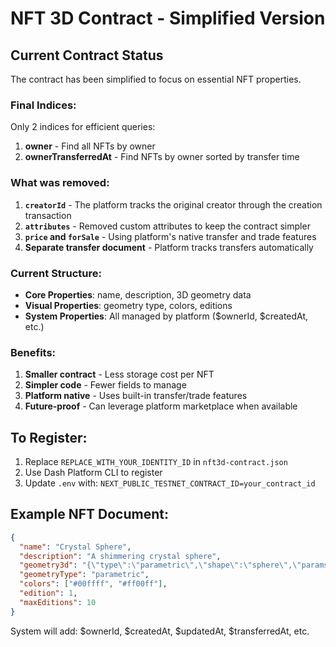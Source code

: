 # NFT 3D Contract - Simplified Version

## Current Contract Status
The contract has been simplified to focus on essential NFT properties.

### Final Indices:
Only 2 indices for efficient queries:
1. **owner** - Find all NFTs by owner
2. **ownerTransferredAt** - Find NFTs by owner sorted by transfer time

### What was removed:
1. **`creatorId`** - The platform tracks the original creator through the creation transaction
2. **`attributes`** - Removed custom attributes to keep the contract simpler
3. **`price` and `forSale`** - Using platform's native transfer and trade features
4. **Separate transfer document** - Platform tracks transfers automatically

### Current Structure:
- **Core Properties**: name, description, 3D geometry data
- **Visual Properties**: geometry type, colors, editions
- **System Properties**: All managed by platform ($ownerId, $createdAt, etc.)

### Benefits:
1. **Smaller contract** - Less storage cost per NFT
2. **Simpler code** - Fewer fields to manage
3. **Platform native** - Uses built-in transfer/trade features
4. **Future-proof** - Can leverage platform marketplace when available

## To Register:
1. Replace `REPLACE_WITH_YOUR_IDENTITY_ID` in `nft3d-contract.json`
2. Use Dash Platform CLI to register
3. Update `.env` with: `NEXT_PUBLIC_TESTNET_CONTRACT_ID=your_contract_id`

## Example NFT Document:
```json
{
  "name": "Crystal Sphere",
  "description": "A shimmering crystal sphere",
  "geometry3d": "{\"type\":\"parametric\",\"shape\":\"sphere\",\"params\":[1,32,16]}",
  "geometryType": "parametric",
  "colors": ["#00ffff", "#ff00ff"],
  "edition": 1,
  "maxEditions": 10
}
```

System will add: $ownerId, $createdAt, $updatedAt, $transferredAt, etc.